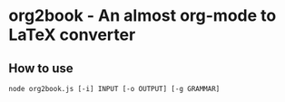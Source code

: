 # org2book - An almost org-mode to LaTeX converter

## How to use
```
node org2book.js [-i] INPUT [-o OUTPUT] [-g GRAMMAR]
```
